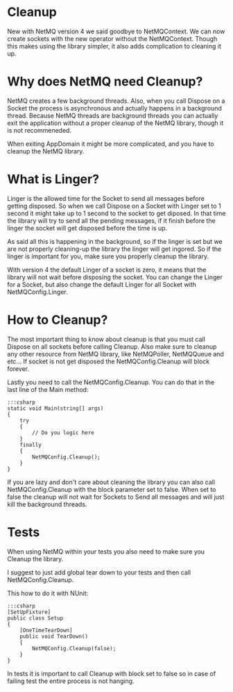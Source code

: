 Cleanup
=======

New with NetMQ version 4 we said goodbye to NetMQContext. We can now create sockets with the new operator without the NetMQContext.
Though this makes using the library simpler, it also adds complication to cleaning it up.

# Why does NetMQ need Cleanup?

NetMQ creates a few background threads. Also, when you call Dispose on a Socket the process is asynchronous and actually happens in a background thread.
Because NetMQ threads are background threads you can actually exit the application without a proper cleanup of the NetMQ library, though it is not recommeneded.

When exiting AppDomain it might be more complicated, and you have to cleanup the NetMQ library.

# What is Linger?

Linger is the allowed time for the Socket to send all messages before getting disposed.
So when we call Dispose on a Socket with Linger set to 1 second it might take up to 1 second to the socket to get diposed.
In that time the library will try to send all the pending messages, if it finish before the linger the socket will get disposed before the time is up.

As said all this is happening in the background, so if the linger is set but we are not properly cleaning-up the library the linger will get ingored.
So if the linger is important for you, make sure you properly cleanup the library.

With version 4 the default Linger of a socket is zero, it means that the library will not wait before disposing the socket.
You can change the Linger for a Socket, but also change the default Linger for all Socket with NetMQConfig.Linger.

# How to Cleanup?

The most important thing to know about cleanup is that you must call Dispose on all sockets before calling Cleanup. 
Also make sure to cleanup any other resource from NetMQ library, like NetMQPoller, NetMQQueue and etc...
If socket is not get disposed the NetMQConfig.Cleanup will block forever.

Lastly you need to call the NetMQConfig.Cleanup. You can do that in the last line of the Main method:

    :::csharp
	static void Main(string[] args)
	{
	    try
	    {
	        // Do you logic here
	    }
	    finally
	    {
	        NetMQConfig.Cleanup();
	    }
	}

If you are lazy and don't care about cleaning the library you can also call NetMQConfig.Cleanup with the block parameter set to false.
When set to false the cleanup will not wait for Sockets to Send all messages and will just kill the background threads.

# Tests

When using NetMQ within your tests you also need to make sure you Cleanup the library.

I suggest to just add global tear down to your tests and then call NetMQConfig.Cleanup.

This how to do it with NUnit:

    :::csharp
    [SetUpFixture]
    public class Setup
    {
        [OneTimeTearDown]
        public void TearDown()
        {
            NetMQConfig.Cleanup(false);
        }
    }

In tests it is important to call Cleanup with block set to false so in case of failing test the entire process is not hanging.
